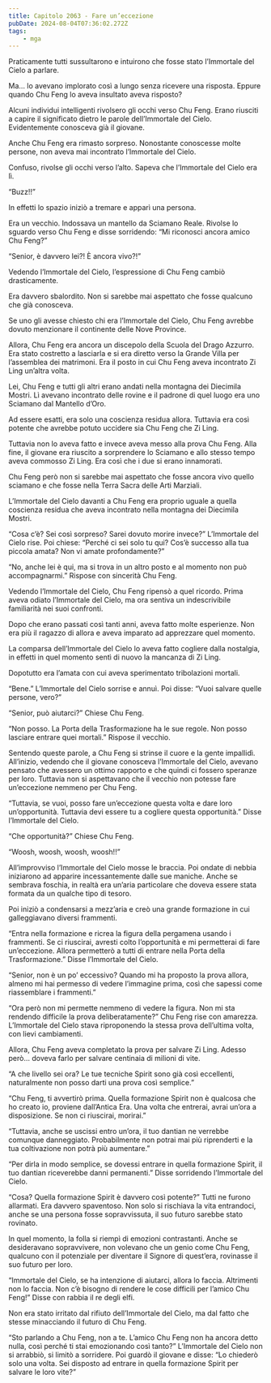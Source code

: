 ```yaml
---
title: Capitolo 2063 - Fare un’eccezione
pubDate: 2024-08-04T07:36:02.272Z
tags:
    - mga
---
```



Praticamente tutti sussultarono e intuirono che fosse stato l’Immortale del Cielo a parlare.

Ma… lo avevano implorato così a lungo senza ricevere una risposta. Eppure quando Chu Feng lo aveva insultato aveva risposto?

Alcuni individui intelligenti rivolsero gli occhi verso Chu Feng. Erano riusciti a capire il significato dietro le parole dell’Immortale del Cielo. Evidentemente conosceva già il giovane.

Anche Chu Feng era rimasto sorpreso. Nonostante conoscesse molte persone, non aveva mai incontrato l’Immortale del Cielo.

Confuso, rivolse gli occhi verso l’alto. Sapeva che l’Immortale del Cielo era lì.

“Buzz!!”

In effetti lo spazio iniziò a tremare e apparì una persona.

Era un vecchio. Indossava un mantello da Sciamano Reale. Rivolse lo sguardo verso Chu Feng e disse sorridendo: “Mi riconosci ancora amico Chu Feng?”

“Senior, è davvero lei?! È ancora vivo?!”

Vedendo l’Immortale del Cielo, l’espressione di Chu Feng cambiò drasticamente.

Era davvero sbalordito. Non si sarebbe mai aspettato che fosse qualcuno che già conosceva.

Se uno gli avesse chiesto chi era l’Immortale del Cielo, Chu Feng avrebbe dovuto menzionare il continente delle Nove Province.

Allora, Chu Feng era ancora un discepolo della Scuola del Drago Azzurro. Era stato costretto a lasciarla e si era diretto verso la Grande Villa per l’assemblea dei matrimoni. Era il posto in cui Chu Feng aveva incontrato Zi Ling un’altra volta.

Lei, Chu Feng e tutti gli altri erano andati nella montagna dei Diecimila Mostri. Lì avevano incontrato delle rovine e il padrone di quel luogo era uno Sciamano dal Mantello d’Oro.

Ad essere esatti, era solo una coscienza residua allora. Tuttavia era così potente che avrebbe potuto uccidere sia Chu Feng che Zi Ling.

Tuttavia non lo aveva fatto e invece aveva messo alla prova Chu Feng. Alla fine, il giovane era riuscito a sorprendere lo Sciamano e allo stesso tempo aveva commosso Zi Ling. Era così che i due si erano innamorati.

Chu Feng però non si sarebbe mai aspettato che fosse ancora vivo quello sciamano e che fosse nella Terra Sacra delle Arti Marziali.

L’Immortale del Cielo davanti a Chu Feng era proprio uguale a quella coscienza residua che aveva incontrato nella montagna dei Diecimila Mostri.

“Cosa c’è? Sei così sorpreso? Sarei dovuto morire invece?” L’Immortale del Cielo rise. Poi chiese: “Perché ci sei solo tu qui? Cos’è successo alla tua piccola amata? Non vi amate profondamente?”

“No, anche lei è qui, ma si trova in un altro posto e al momento non può accompagnarmi.” Rispose con sincerità Chu Feng.

Vedendo l’Immortale del Cielo, Chu Feng ripensò a quel ricordo. Prima aveva odiato l’Immortale del Cielo, ma ora sentiva un indescrivibile familiarità nei suoi confronti.

Dopo che erano passati così tanti anni, aveva fatto molte esperienze. Non era più il ragazzo di allora e aveva imparato ad apprezzare quel momento.

La comparsa dell’Immortale del Cielo lo aveva fatto cogliere dalla nostalgia, in effetti in quel momento sentì di nuovo la mancanza di Zi Ling.

Dopotutto era l’amata con cui aveva sperimentato tribolazioni mortali.

“Bene.” L’Immortale del Cielo sorrise e annuì. Poi disse: “Vuoi salvare quelle persone, vero?”

“Senior, può aiutarci?” Chiese Chu Feng.

“Non posso. La Porta della Trasformazione ha le sue regole. Non posso lasciare entrare quei mortali.” Rispose il vecchio.

Sentendo queste parole, a Chu Feng si strinse il cuore e la gente impallidì. All’inizio, vedendo che il giovane conosceva l’Immortale del Cielo, avevano pensato che avessero un ottimo rapporto e che quindi ci fossero speranze per loro. Tuttavia non si aspettavano che il vecchio non potesse fare un’eccezione nemmeno per Chu Feng.

“Tuttavia, se vuoi, posso fare un’eccezione questa volta e dare loro un’opportunità. Tuttavia devi essere tu a cogliere questa opportunità.” Disse l’Immortale del Cielo.

“Che opportunità?” Chiese Chu Feng.

“Woosh, woosh, woosh, woosh!!”

All’improvviso l’Immortale del Cielo mosse le braccia. Poi ondate di nebbia iniziarono ad apparire incessantemente dalle sue maniche. Anche se sembrava foschia, in realtà era un’aria particolare che doveva essere stata formata da un qualche tipo di tesoro.

Poi iniziò a condensarsi a mezz’aria e creò una grande formazione in cui galleggiavano diversi frammenti.

“Entra nella formazione e ricrea la figura della pergamena usando i frammenti. Se ci riuscirai, avresti colto l’opportunità e mi permetterai di fare un’eccezione. Allora permetterò a tutti di entrare nella Porta della Trasformazione.” Disse l’Immortale del Cielo.

“Senior, non è un po’ eccessivo? Quando mi ha proposto la prova allora, almeno mi hai permesso di vedere l’immagine prima, così che sapessi come riassemblare i frammenti.”

“Ora però non mi permette nemmeno di vedere la figura. Non mi sta rendendo difficile la prova deliberatamente?” Chu Feng rise con amarezza. L’Immortale del Cielo stava riproponendo la stessa prova dell’ultima volta, con lievi cambiamenti.

Allora, Chu Feng aveva completato la prova per salvare Zi Ling. Adesso però… doveva farlo per salvare centinaia di milioni di vite.

“A che livello sei ora? Le tue tecniche Spirit sono già così eccellenti, naturalmente non posso darti una prova così semplice.”

“Chu Feng, ti avvertirò prima. Quella formazione Spirit non è qualcosa che ho creato io, proviene dall’Antica Era. Una volta che entrerai, avrai un’ora a disposizione. Se non ci riuscirai, morirai.”

“Tuttavia, anche se uscissi entro un’ora, il tuo dantian ne verrebbe comunque danneggiato. Probabilmente non potrai mai più riprenderti e la tua coltivazione non potrà più aumentare.”

“Per dirla in modo semplice, se dovessi entrare in quella formazione Spirit, il tuo dantian riceverebbe danni permanenti.” Disse sorridendo l’Immortale del Cielo.

“Cosa? Quella formazione Spirit è davvero così potente?” Tutti ne furono allarmati. Era davvero spaventoso. Non solo si rischiava la vita entrandoci, anche se una persona fosse sopravvissuta, il suo futuro sarebbe stato rovinato.

In quel momento, la folla si riempì di emozioni contrastanti. Anche se desideravano sopravvivere, non volevano che un genio come Chu Feng, qualcuno con il potenziale per diventare il Signore di quest’era, rovinasse il suo futuro per loro.

“Immortale del Cielo, se ha intenzione di aiutarci, allora lo faccia. Altrimenti non lo faccia. Non c’è bisogno di rendere le cose difficili per l’amico Chu Feng!” Disse con rabbia il re degli elfi.

Non era stato irritato dal rifiuto dell’Immortale del Cielo, ma dal fatto che stesse minacciando il futuro di Chu Feng.

“Sto parlando a Chu Feng, non a te. L’amico Chu Feng non ha ancora detto nulla, così perché ti stai emozionando così tanto?” L’Immortale del Cielo non si arrabbiò, si limitò a sorridere. Poi guardò il giovane e disse: “Lo chiederò solo una volta. Sei disposto ad entrare in quella formazione Spirit per salvare le loro vite?”


